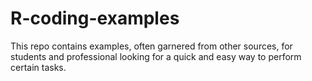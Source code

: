 # R-coding-examples
This repo contains examples, often garnered from other sources, for students and professional looking for a quick and easy way to perform certain tasks.
